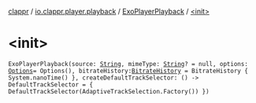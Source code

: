 [clappr](../../index.md) / [io.clappr.player.playback](../index.md) / [ExoPlayerPlayback](index.md) / [&lt;init&gt;](./-init-.md)

# &lt;init&gt;

`ExoPlayerPlayback(source: `[`String`](https://kotlinlang.org/api/latest/jvm/stdlib/kotlin/-string/index.html)`, mimeType: `[`String`](https://kotlinlang.org/api/latest/jvm/stdlib/kotlin/-string/index.html)`? = null, options: `[`Options`](../../io.clappr.player.base/-options/index.md)` = Options(), bitrateHistory: `[`BitrateHistory`](../../io.clappr.player.bitrate/-bitrate-history/index.md)` = BitrateHistory { System.nanoTime() }, createDefaultTrackSelector: () -> DefaultTrackSelector = {
        DefaultTrackSelector(AdaptiveTrackSelection.Factory())
    })`